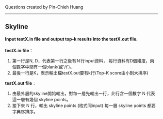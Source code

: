 Questions created by Pin-Chieh Huang
*****

## Skyline

#### Input testX.in file and output top-k results into the testX.out file.

**testX.in file**：
1. 第一行是N, D，代表第一行之後有Ｎ行input資料， 每行資料有D個維度，兩個數字中間有一個blank(或'/t')。</br>
2. 最後一行是K，表示輸出檔testX.out要有k行(Top-K score由小到大排序)</br>


**testX.out file**：
1. 由最外層的skyline開始輸出，對每一層先輸出一行，此行含一個數字 N 代表這一層有幾個 skyline points。
2. 接下來 N 行，輸出 skyline points (格式同input)
每一層 skyline points 都要字典序排序。